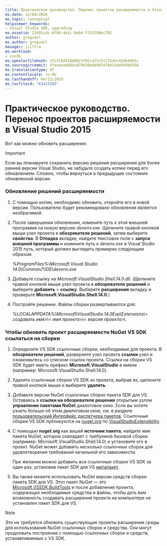 ```yaml
---
title: Практическое руководство. Перенос проектов расширяемости в Visual Studio 2015 | Документация Майкрософт
ms.date: 11/04/2016
ms.topic: conceptual
helpviewer_keywords:
- Visual Studio SDK, upgrading
ms.assetid: 22491cdc-8f04-4e1c-8eb4-ff33798ec792
author: gregvanl
ms.author: gregvanl
manager: jillfra
ms.workload:
- vssdk
ms.openlocfilehash: 1fc518281880923f92caf5c517254dc424b49b5c
ms.sourcegitcommit: 47eeeeadd84c879636e9d48747b615de69384356
ms.translationtype: HT
ms.contentlocale: ru-RU
ms.lasthandoff: 04/23/2019
ms.locfileid: "63415283"
---
```

# <a name="how-to-migrate-extensibility-projects-to-visual-studio-2015"></a>Практическое руководство. Перенос проектов расширяемости в Visual Studio 2015
Вот как можно обновить расширение.

> [!IMPORTANT]
> Если вы планируете сохранить версию решения расширения для более ранней версии Visual Studio, не забудьте создать копию перед его обновлением. Сложно, чтобы вернуться в предыдущее состояние обновленной версии.

### <a name="to-upgrade-an-extensibility-solution"></a>Обновление решений расширяемости

1. С помощью копии, необходимо обновить, откройте его в новой версии. Пользователю будет рекомендовано обновления является необратимой.

2. После завершения обновления, измените путь к этой внешней программе на новую версию *devenv.exe*. Щелкните правой кнопкой мыши узел проекта в **обозревателе решений**, затем выберите **свойства**. В **Отладка** вкладке, найдите текстовое поле с **запуск внешней программы** и измените путь к *devenv.exe* в Visual Studio 2015 путь, который должен выглядеть примерно следующим образом:

     *%ProgramFiles%\Microsoft Visual Studio 14.0\Common7\IDE\devenv.exe*

3. Добавьте ссылку на *Microsoft.VisualStudio.Shell.14.0.dll*. (Щелкните правой кнопкой мыши узел проекта в **обозревателе решений** и выберите **добавить** > **ссылку**. Выберите **расширения** вкладку и проверьте **Microsoft.VisualStudio.Shell.14.0**.)

4. Постройте решение. Файлы сборки развертываются для:

     *%LOCALAPPDATA%\Microsoft\VisualStudio.14.0Exp\Extensions\\< создавать имя\>\\< имя проекта\>\\< версия проекта\>\\*.

### <a name="to-update-an-extensibility-project-to-nuget-vs-sdk-reference-assemblies"></a>Чтобы обновить проект расширяемости NuGet VS SDK ссылаться на сборки

1. Определите VS SDK ссылочные сборки, необходимые для проекта.  В **обозревателе решений**, разверните узел проекта **ссылки** узел и ознакомьтесь со списком ссылок проекта.  Ссылки на сборки VS SDK будет иметь префикс **Microsoft.VisualStudio** в имени (например: Microsoft.VisualStudio.Shell.14.0).

2. Удалить ссылочные сборки VS SDK из проекта, выбрав их, щелкните правой кнопкой мыши и выберите **удалить**.

3. Добавьте версии NuGet ссылочных сборок пакета SDK для VS.  Оставаясь в **ссылки на обозревателе решения** открытым узлом **управление пакетами NuGet** диалоговое окно.  Если вы хотите узнать больше об этом диалоговом окне, см. в разделе [пользовательский Интерфейс диспетчера пакетов](/NuGet/Tools/Package-Manager-UI). Ссылочные сборки VS SDK публикуются на [nuget.org](http://www.nuget.org) по [VisualStudioExtensibility](http://www.nuget.org/profiles/VisualStudioExtensibility).

4. С помощью **nuget.org** как вашей **источник пакета**, найдите имя пакета NuGet, которое совпадает с требуемой базовой сборки (например: Microsoft.VisualStudio.Shell.14.0) и установите его в проект.  NuGet может добавить несколько ссылочных сборок для удовлетворения требований начальной его зависимости.

     При желании можно добавить все ссылочные сборки VS SDK за один раз, установив пакет SDK для VS [метапакет](http://www.nuget.org/packages/VSSDK_Reference_Assemblies).

5. Вы также можете использовать NuGet версии средств сборки пакета SDK для VS. Этот пакет NuGet — это [Microsoft.VSSDK.BuildTools](http://www.nuget.org/packages/Microsoft.VSSDK.BuildTools) и после добавления проекта, содержащих необходимые средства и файлы, чтобы дать вам возможность создавать расширения проекта на компьютере не установлен пакет SDK для VS.

> [!NOTE]
> Это не требуется обновить существующие проекты расширения среды для использования NuGet ссылочных сборок и средства.  Они могут продолжать построение с помощью ссылочных сборок и средств, устанавливаемых с VS SDK.